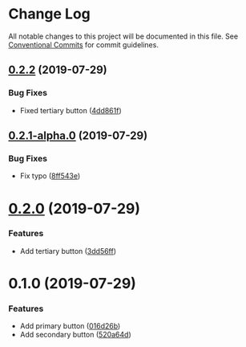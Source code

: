 # Change Log

All notable changes to this project will be documented in this file.
See [Conventional Commits](https://conventionalcommits.org) for commit guidelines.

## [0.2.2](https://github.com/sanik-bajracharya/lerna-starter/compare/@gmdev/button@0.2.1-alpha.0...@gmdev/button@0.2.2) (2019-07-29)


### Bug Fixes

* Fixed tertiary button ([4dd861f](https://github.com/sanik-bajracharya/lerna-starter/commit/4dd861f))





## [0.2.1-alpha.0](https://github.com/sanik-bajracharya/lerna-starter/compare/@gmdev/button@0.2.0...@gmdev/button@0.2.1-alpha.0) (2019-07-29)


### Bug Fixes

* Fix typo ([8ff543e](https://github.com/sanik-bajracharya/lerna-starter/commit/8ff543e))





# [0.2.0](https://github.com/sanik-bajracharya/lerna-starter/compare/@gmdev/button@0.1.0...@gmdev/button@0.2.0) (2019-07-29)


### Features

* Add tertiary button ([3dd56ff](https://github.com/sanik-bajracharya/lerna-starter/commit/3dd56ff))





# 0.1.0 (2019-07-29)


### Features

* Add primary button ([016d26b](https://github.com/sanik-bajracharya/lerna-starter/commit/016d26b))
* Add secondary button ([520a64d](https://github.com/sanik-bajracharya/lerna-starter/commit/520a64d))
